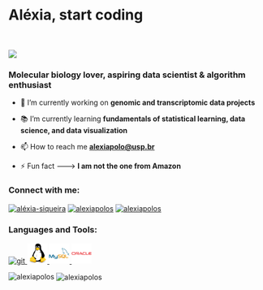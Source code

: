 <h1 align="left">Aléxia, start coding</h1>
<p align="left"> <a href="https://twitter.com/" target="blank"><img src="https://img.shields.io/twitter/follow/?logo=twitter&style=for-the-badge" alt="" /></a> </p>
<p><img align="center" src="https://media.giphy.com/media/t79McFW5Yxxff4FP09/giphy.gif" /></p>

<h3 align="left"> Molecular biology lover, aspiring data scientist & algorithm enthusiast</h3>

- 🧬 I’m currently working on **genomic and transcriptomic data projects**

- 📚 I’m currently learning **fundamentals of statistical learning, data science, and data visualization**

- 📫 How to reach me **alexiapolo@usp.br**

- ⚡ Fun fact ---> **I am not the one from Amazon**

<h3 align="left">Connect with me:</h3>
<p align="left">
<a href="https://linkedin.com/in/aléxia-siqueira" target="blank"><img align="center" src="https://raw.githubusercontent.com/rahuldkjain/github-profile-readme-generator/master/src/images/icons/Social/linked-in-alt.svg" alt="aléxia-siqueira" height="30" width="40" /></a>
<a href="https://stackoverflow.com/users/alexiapolos" target="blank"><img align="center" src="https://raw.githubusercontent.com/rahuldkjain/github-profile-readme-generator/master/src/images/icons/Social/stack-overflow.svg" alt="alexiapolos" height="30" width="40" /></a>
<a href="https://kaggle.com/alexiapolos" target="blank"><img align="center" src="https://raw.githubusercontent.com/rahuldkjain/github-profile-readme-generator/master/src/images/icons/Social/kaggle.svg" alt="alexiapolos" height="30" width="40" /></a>
</p>

<h3 align="left">Languages and Tools:</h3>
<p align="left"> <a href="https://git-scm.com/" target="_blank" rel="noreferrer"> <img src="https://www.vectorlogo.zone/logos/git-scm/git-scm-icon.svg" alt="git" width="40" height="40"/> </a> <a href="https://www.linux.org/" target="_blank" rel="noreferrer"> <img src="https://raw.githubusercontent.com/devicons/devicon/master/icons/linux/linux-original.svg" alt="linux" width="40" height="40"/> </a> <a href="https://www.mysql.com/" target="_blank" rel="noreferrer"> <img src="https://raw.githubusercontent.com/devicons/devicon/master/icons/mysql/mysql-original-wordmark.svg" alt="mysql" width="40" height="40"/> </a> <a href="https://www.oracle.com/" target="_blank" rel="noreferrer"> <img src="https://raw.githubusercontent.com/devicons/devicon/master/icons/oracle/oracle-original.svg" alt="oracle" width="40" height="40"/> </a> </p>

<p><img align="left" src="https://github-readme-stats.vercel.app/api/top-langs?username=alexiapolos&show_icons=true&theme=dracula&locale=en&layout=compact" alt="alexiapolos" /></p>

<p>&nbsp;<img align="center" src="https://github-readme-stats.vercel.app/api?username=alexiapolos&show_icons=true&theme=dracula&locale=en" alt="alexiapolos" /></p>
